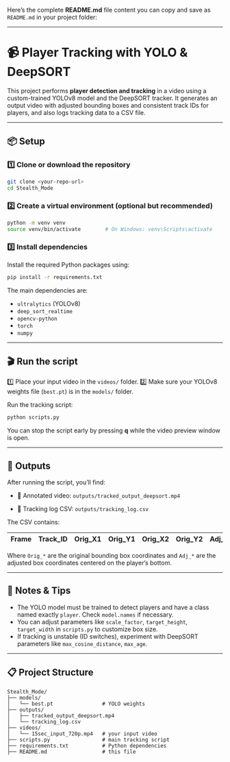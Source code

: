 Here’s the complete **README.md** file content you can copy and save as `README.md` in your project folder:

---

# 📹 Player Tracking with YOLO & DeepSORT

This project performs **player detection and tracking** in a video using a custom-trained YOLOv8 model and the DeepSORT tracker.
It generates an output video with adjusted bounding boxes and consistent track IDs for players, and also logs tracking data to a CSV file.

---

## 📦 Setup

### 1️⃣ Clone or download the repository

```bash
git clone <your-repo-url>
cd Stealth_Mode
```

### 2️⃣ Create a virtual environment (optional but recommended)

```bash
python -m venv venv
source venv/bin/activate        # On Windows: venv\Scripts\activate
```

### 3️⃣ Install dependencies

Install the required Python packages using:

```bash
pip install -r requirements.txt
```

The main dependencies are:

* `ultralytics` (YOLOv8)
* `deep_sort_realtime`
* `opencv-python`
* `torch`
* `numpy`

---

## 🎬 Run the script

1️⃣ Place your input video in the `videos/` folder.
2️⃣ Make sure your YOLOv8 weights file (`best.pt`) is in the `models/` folder.

Run the tracking script:

```bash
python scripts.py
```

You can stop the script early by pressing **q** while the video preview window is open.

---

## 📂 Outputs

After running the script, you’ll find:

* 🎥 Annotated video:
  `outputs/tracked_output_deepsort.mp4`

* 📄 Tracking log CSV:
  `outputs/tracking_log.csv`

The CSV contains:

| Frame | Track\_ID | Orig\_X1 | Orig\_Y1 | Orig\_X2 | Orig\_Y2 | Adj\_X1 | Adj\_Y1 | Adj\_X2 | Adj\_Y2 |
| ----- | --------- | -------- | -------- | -------- | -------- | ------- | ------- | ------- | ------- |

Where `Orig_*` are the original bounding box coordinates and `Adj_*` are the adjusted box coordinates centered on the player’s bottom.

---

## 📝 Notes & Tips

* The YOLO model must be trained to detect players and have a class named exactly `player`. Check `model.names` if necessary.
* You can adjust parameters like `scale_factor`, `target_height`, `target_width` in `scripts.py` to customize box size.
* If tracking is unstable (ID switches), experiment with DeepSORT parameters like `max_cosine_distance`, `max_age`.

---

## 📋 Project Structure

```
Stealth_Mode/
├── models/
│   └── best.pt                # YOLO weights
├── outputs/
│   ├── tracked_output_deepsort.mp4
│   └── tracking_log.csv
├── videos/
│   └── 15sec_input_720p.mp4   # your input video
├── scripts.py                 # main tracking script
├── requirements.txt           # Python dependencies
├── README.md                  # this file
```

